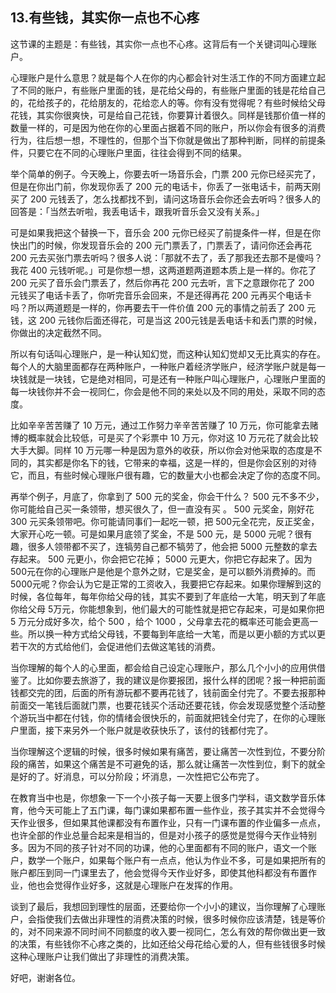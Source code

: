 ## 13.有些钱，其实你一点也不心疼
这节课的主题是：有些钱，其实你一点也不心疼。这背后有一个关键词叫心理账户。


心理账户是什么意思？就是每个人在你的内心都会针对生活工作的不同方面建立起了不同的账户，有些账户里面的钱，是花给父母的，有些账户里面的钱是花给自己的，花给孩子的，花给朋友的，花给恋人的等。你有没有觉得呢？有些时候给父母花钱，其实你很爽快，可是给自己花钱，你要算计着很久。同样是钱那价值一样的数量一样的，可是因为他在你的心里面占据着不同的账户，所以你会有很多的消费行为，往后想一想，不理性的，但那个当下你就是做出了那种判断，同样的前提条件，只要它在不同的心理账户里面，往往会得到不同的结果。


举个简单的例子。今天晚上，你要去听一场音乐会，门票 200 元你已经买完了，但是在你出门前，你发现你丢了 200 元的电话卡，你丢了一张电话卡，前两天刚买了 200 元钱丢了，怎么找都找不到，请问这场音乐会你还会去听吗？很多人的回答是：「当然去听啦，我丢电话卡，跟我听音乐会又没有关系。」


可是如果我把这个替换一下，音乐会 200 元你已经买了前提条件一样，但是在你快出门的时候，你发现音乐会的 200 元门票丢了，门票丢了，请问你还会再花 200 元去买张门票去听吗？很多人说：「那就不去了，丢了那我还去那不是傻吗？我花 400 元钱听呢。」可是你想一想，这两道题两道题本质上是一样的。你花了 200 元买了音乐会门票丢了，然后你再花 200 元去听，言下之意跟你花了 200 元钱买了电话卡丢了，你听完音乐会回来，不是还得再花 200 元再买个电话卡吗？所以两道题是一样的，你再要去干一件价值 200 元的事情之前丢了 200 元钱，这 200 元钱你后面还得花，可是当这 200元钱是丢电话卡和丢门票的时候，你做出的决定截然不同。


所以有句话叫心理账户，是一种认知幻觉，而这种认知幻觉却又无比真实的存在。每个人的大脑里面都存在两种账户，一种账户着经济学账户，经济学账户就是每一块钱就是一块钱，它是绝对相同，可是还有一种账户叫心理账户，心理账户里面的每一块钱你并不会一视同仁，你会是他不同的来处以及不同的用处，采取不同的态度。


比如辛辛苦苦赚了 10 万元，通过工作努力辛辛苦苦赚了 10 万元，你可能拿去赌博的概率就会比较低，可是买了个彩票中 10 万元，你对这 10 万元花了就会比较大手大脚。同样 10 万元哪一种是因为意外的收获，所以你会对他采取的态度是不同的，其实都是你名下的钱，它带来的幸福，这是一样的，但是你会区别的对待它，而且，有些时候心理账户很有趣，它的数量大小也都会决定了你的态度不同。


再举个例子，月底了，你拿到了 500 元的奖金，你会干什么？ 500 元不多不少，你可能给自己买一条领带，想买很久了，但一直没有买 。 500 元奖金，刚好花 300 元买条领带吧。你可能请同事们一起吃一顿，把 500元全花完，反正奖金，大家开心吃一顿。可是如果月底领了奖金，不是 500 元，是 5000 元呢？很有趣，很多人领带都不买了，连犒劳自己都不犒劳了，他会把 5000 元整数的拿去存起来。 500 元更小，你会把它花掉； 5000 元更大，你把它存起来了。因为 500元在你的心理账户是他是个意外之财，它是奖金，是可以额外消费掉的。而 5000元呢？你会认为它是正常的工资收入，我要把它存起来。如果你理解到这的时候，各位每年，每年你给父母的钱，其实不要到了年底给一大笔，明天到了年底你给父母 5万元，你能想象到，他们最大的可能性就是把它存起来，可是如果你把 5 万元分成好多次，给个 500 ，给个 1000 ，父母拿去花的概率还可能会更高一些。所以换一种方式给父母钱，不要每到年底给一大笔，而是以更小额的方式以更若干次的方式给他们，会促进他们去做这笔钱的消费。


当你理解的每个人的心里面，都会给自己设定心理账户，那么几个小小的应用供借鉴了。比如你要去旅游了，我的建议是你要报团，报什么样的团呢？报一种把前面钱都交完的团，后面的所有游玩都不要再花钱了，钱前面全付完了。不要去报那种前面交一笔钱后面就门票，也要花钱买个活动还要花钱，你会发现感觉整个活动整个游玩当中都在付钱，你的情绪会很快乐的，前面就把钱全付完了，在你的心理账户里面，接下来另外一个账户就是收获快乐了，该付的钱都付完了。


当你理解这个逻辑的时候，很多时候如果有痛苦，要让痛苦一次性到位，不要分阶段的痛苦，如果这个痛苦是不可避免的话，那么就让痛苦一次性到位，剩下的就全是好的了。好消息，可以分阶段；坏消息，一次性把它公布完了。


在教育当中也是，你想象一下一个小孩子每一天要上很多门学科，语文数学音乐体育，他今天可能上了五门课，每门课如果都布置一些作业，孩子其实并不会觉得今天作业很多，但如果其他课都没有布置作业，只有一门课布置的作业偏多一点点，也许全部的作业总量合起来是相当的，但是对小孩子的感觉是觉得今天作业特别多。因为不同的孩子针对不同的功课，他的心里面都有不同的账户，语文一个账户，数学一个账户，如果每个账户有一点点，他认为作业不多，可是如果把所有的账户都压到同一门课里去了，他会觉得今天作业好多，即使其他科都没有布置作业，他也会觉得作业好多，这就是心理账户在发挥的作用。


谈到了最后，我想回到理性的层面，还要给你一个小小的建议，当你理解了心理账户，会指使我们去做出非理性的消费决策的时候，很多时候你应该清楚，钱是等价的，对不同来源不同时间不同额度的收入要一视同仁，怎么有效的帮你做出更一致的决策，有些钱你不心疼之类的，比如还给父母花给心爱的人，但有些钱很多时候这种心理账户让我们做出了非理性的消费决策。


好吧，谢谢各位。

